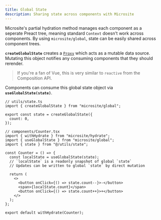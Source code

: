 ```yaml
---
title: Global State
description: Sharing state across components with Microsite
---
```


Microsite's partial hydration method manages each component as a seperate Preact tree, meaning standard `Context` doesn't work across components. By using `microsite/global`, state can be easily shared across component trees.

**`createGlobalState`** creates a [`Proxy`](https://developer.mozilla.org/en-US/docs/Web/JavaScript/Reference/Global_Objects/Proxy) which acts as a mutable data source. Mutating this object notifies any consuming components that they should rerender.

> If you're a fan of Vue, this is very similar to `reactive` from the Composition API.

Components can consume this global state object via **`useGlobalState(state)`**.

```tsx
// utils/state.ts
import { createGlobalState } from "microsite/global";

export const state = createGlobalState({
  count: 0,
});

// components/Counter.tsx
import { withHydrate } from "microsite/hydrate";
import { useGlobalState } from "microsite/global";
import { state } from "@/utils/state";

const Counter = () => {
  const localState = useGlobalState(state);
  // `localState` is a readonly snapshot of global `state`
  // Updates can be written to global `state` by direct mutation

  return (
    <>
      <button onClick={() => state.count--}>-</button>
      <span>{localState.count}</span>
      <button onClick={() => state.count++}>+</button>
    </>
  );
};

export default withHydrate(Counter);
```
